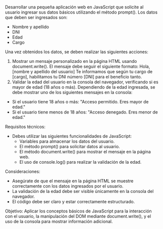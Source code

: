 Desarrollar una pequeña aplicación web en JavaScript que solicite al usuario ingresar sus datos básicos utilizando el método prompt(). Los datos que deben ser ingresados son:

  - Nombre y apellido
  - DNI
  - Edad
  -   Cargo

Una vez obtenidos los datos, se deben realizar las siguientes acciones:
1. Mostrar un mensaje personalizado en la página HTML usando document.write(). El mensaje debe seguir el siguiente formato:
  Hola, [nombre y apellido del usuario]
  Te informamos que según tu cargo de [cargo], habilitamos tu DNI número [DNI] para el beneficio tanto.
2. Validar la edad del usuario en la consola del navegador, verificando si es mayor de edad (18 años o más). Dependiendo de la edad ingresada, se debe mostrar uno de los siguientes mensajes en la consola:
  - Si el usuario tiene 18 años o más: "Acceso permitido. Eres mayor de edad."
  - Si el usuario tiene menos de 18 años: "Acceso denegado. Eres menor de edad."

Requisitos técnicos:
  - Debes utilizar las siguientes funcionalidades de JavaScript:
    - Variables para almacenar los datos del usuario.
    - El método prompt() para solicitar datos al usuario.
    - El método document.write() para mostrar el mensaje en la página web.
    - El uso de console.log() para realizar la validación de la edad.

Consideraciones:
  - Asegúrate de que el mensaje en la página HTML se muestre correctamente con los datos ingresados por el usuario.
  - La validación de la edad debe ser visible únicamente en la consola del navegador.
  - El código debe ser claro y estar correctamente estructurado.

Objetivo: Aplicar los conceptos básicos de JavaScript para la interacción con el usuario, la manipulación del DOM mediante document.write(), y el uso de la consola para mostrar información adicional.
